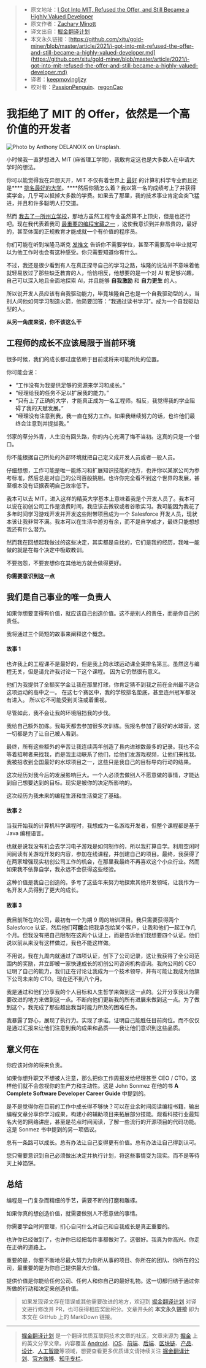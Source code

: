 > - 原文地址：[I Got Into MIT, Refused the Offer, and Still Became a Highly Valued Developer](https://medium.com/better-programming/i-got-into-mit-refused-the-offer-and-still-became-a-highly-valued-developer-a4bff1b8cac2)
> - 原文作者：[Zachary Minott](https://medium.com/@zack_minott)
> - 译文出自：[掘金翻译计划](https://github.com/xitu/gold-miner)
> - 本文永久链接：[https://github.com/xitu/gold-miner/blob/master/article/2021/i-got-into-mit-refused-the-offer-and-still-became-a-highly-valued-developer.md](https://github.com/xitu/gold-miner/blob/master/article/2021/i-got-into-mit-refused-the-offer-and-still-became-a-highly-valued-developer.md)
> - 译者：[keepmovingljzy](https://github.com/keepmovingljzy)
> - 校对者：[PassionPenguin](https://github.com/PassionPenguin)、[regonCao](https://github.com/regon-cao)

# 我拒绝了 MIT 的 Offer，依然是一个高价值的开发者

![Photo by [Anthony DELANOIX](https://unsplash.com/@anthonydelanoix?utm_source=medium&utm_medium=referral) on [Unsplash](https://unsplash.com?utm_source=medium&utm_medium=referral).](../images/i-got-into-mit-refused-the-offer-and-still-became-a-highly-valued-developer.md-0*pqI507rUeD-sclHu)

小时候我一直梦想进入 MIT (麻省理工学院)，我敢肯定这也是大多数人在申请大学时的想法。

你可以能觉得我在异想天开，MIT 不仅有着世界上 [最好](https://www.businessinsider.com/best-computer-science-schools-in-the-world-2018-3#1-massachusetts-institute-of-technology-mit-50) 的计算机科学专业而且还是**** [排名最好的大学](https://news.mit.edu/2020/qs-world%E2%80%99s-no-1-university-2020-21-0609#:~:text=for%202020%2021-,QS%20ranks%20MIT%20the%20world's%20No.,first%20in%2012%20subject%20areas.)。****然后你猜怎么着？我以第一名的成绩考上了并获得奖学金，几乎可以抵掉大多数的学费。如果去了那里，我的技术事业肯定会突飞猛进，并且和许多聪明人打交道。

然而 [我去了一所州立学校](https://medium.com/the-ascent/4-brutally-honest-reasons-why-i-declined-my-offer-to-the-worlds-best-university-for-a-state-school-6a70d8a452e7)，那地方虽然工程专业虽然算不上顶尖，但是也还行吧。现在我代表着我司 [最重要的编程宝藏之一](https://medium.com/better-programming/how-i-made-myself-a-more-valuable-programmer-in-6-months-and-how-you-can-too-97f3323f9035) ，这使我意识到并非昂贵的，最好的，甚至体面的正规教育才能成就一个有价值的程序员。

你们可能在听到埃隆马斯克 [发推文](https://www.inc.com/jeff-haden/if-you-want-to-work-at-tesla-elon-musk-just-tweeted-he-doesnt-care-if-you-even-graduated-high-school-it-might-be-smartest-thing-hes-ever-said.html#:~:text=Musk%20doesn't%20care%20whether,will%20have%20to%20demonstrate%20knowledge.) 告诉你不需要学位，甚至不需要高中毕业就可以为他工作时也会有这种感受。你只需要知道你有什么。

不过，我还是很少看到有人在真正探寻自己的学习之路，埃隆的说法并不意味着他就轻易放过了那些缺乏教育的人，恰恰相反，他想要的是一个对 AI 有足够兴趣，自己可以深入地且全面地探索 AI，并且能够 **自我激励** 和 **自力更生** 的人。

所以说开发人员应该有自我驱动能力，毕竟埃隆自己也是一个自我驱动型的人，当别人问他如何学习制造火箭，他简要回答：“我通过读书学习”。成为一个自我驱动型的人。

**从另一角度来说，你不该这么干**

## 工程师的成长不应该局限于当前环境

很多时候，我们的成长都过度依赖于目前或将来可能所处的位置。

你可能会说：

- “工作没有为我提供足够的资源来学习和成长。”
- “经理给我的任务不足以扩展我的能力。”
- “只有上了正确的大学，才能真正成为一名工程师。相反，我觉得我的学业阻碍了我的天赋发展。”
- “经理没有注意到我，我一直在努力工作。如果我继续努力的话，也许他们最终会注意到并提拔我。”

邻家的草分外青，人生没有回头路，你的内心充满了悔不当初。这真的只是一个借口。

你不能根据自己所处的外部环境就把自己定义成开发人员或者一般人员。

仔细想想，工作可能是唯一能练习和扩展知识技能的地方，也许你以某家公司为参考标准，然后总是对自己的公司百般挑剔。也许你完全看不到这个世界的发展，甚至根本没有证据表明自己效率低下。

我本可以去 MIT，进入这样的精英大学基本上意味着我是个开发人员了。我本可以说在初创公司工作是浪费时间，我应该去微软或者谷歌实习。我可能因为我花了多年时间学习游戏开发并开发这些附带项目成为一个 Salesforce 开发人员，现状本该让我非常不满。我本可以在生活中游刃有余，而不是自学成才，最终只能想想我还有什么潜力。

然而我在回想起我做过的这些决定，其实都是自找的，它们是我的经历，我唯一能做的就是在每个决定中吸取教训。

不要抱怨，不要妄想你在其他地方就会做得更好。

**你需要意识到这一点**

## 我们是自己事业的唯一负责人

如果你想要变得有价值，就应该自己创造价值。这不是别人的责任，而是你自己的责任。

我将通过三个简短的故事来阐释这个概念。

#### 故事 1

也许我上的工程课不是最好的，但是我上的水球运动课全美排名第三。虽然这与编程无关，但是请允许我讨论一下这个课程。 因为它仍然很有意义。

他们为我提供了全额奖学金让我在那里打球，你肯定猜不到我之前在全州最不适合这项运动的高中之一。 在这七个赛区中，我的学校排名垫底，甚至连州冠军都没有进入。 所以它不可能受到关注或着重视。

尽管如此，我不会让我的环境阻挡我的步伐。

我给自己额外加练。我每天都去参加很多次训练。我报名参加了最好的水球营。这一切都是为了让自己被人看到。

最终，所有这些额外的辛苦让我连续两年创造了县内进球数最多的记录。我也不会等着招聘者来找我，而是我主动联系了他们，给他们发游戏视频，让他们来找我。我被招收到全国最好的水球项目之一，这些只是我自己的目标导向行动的结果。

这次经历对我今后的发展影响巨大。一个人必须去做别人不愿意做的事情，才能达到自己想要达到的目标。现实是被你的决定所影响的。

这次经历为我未来的编程生涯和生活奠定了基础。

#### 故事 2

当我开始我的计算机科学课程时，我想成为一名游戏开发者，但整个课程都是基于 Java 编程语言。

也就是说我没有机会去学习电子游戏是如何制作的，所以我打算自学。利用空闲时间阅读有关游戏开发的内容，参加在线课程，并创建自己的项目。最终，我获得了在两家增强现实初创公司工作的机会，在那里我最终不再喜欢这个小众行业。然而如果我不依靠自学，我永远不会获得这些经验。

这种价值是我自己创造的。多亏了这些年来努力地探索其他开发领域，让我作为一名开发人员得到了更大的成长。

#### 故事 3

我目前所在的公司，最初有一个为期 9 周的培训项目。我只需要获得两个 Salesforce 认证，然后他们**可能**会把我承包给某个客户，让我和他们一起工作几个月。但我没有把自己限制在这两个认证上，而是告诉他们我想要四个认证。他们说以前从来没有这样做过，我也不能这样做。

不用说，我在九周内就通过了四项认证，创下了公司记录，这让我获得了全公司范围内的奖励，并立即被一家快速成长的初创公司咨询机构咨询。我向公司的 CEO 证明了自己的能力，我们正在讨论让我成为一个技术领导，并有可能让我成为他旗下公司未来的 CTO。现在还不到八个月。

我是通过和他们分享我的个人目标和人生哲学来做到这一点的。公开分享我认为需要改进的地方来做到这一点。不断向他们更新我的所有进展来做到这一点。为了做到这个，我完成了那些超出我当时能力所及的困难任务。

我暴露了野心，展现了执行力。实现了承诺。证明自己能胜任目前岗位。而不仅仅是通过汇报来让他们注意到我的成果和品质——我让他们意识到这些品质。

## 意义何在

你应该对你的将来负责。

如果你想升职又不想被人注意，那么把你工作周报发给经理甚至 CEO / CTO。这样他们就不会忽视你的生产力和主动性。这是 John Sonmez 在他的书 **A Complete Software Developer Career Guide** 中提到的。

是不是觉得你在目前的工作中成长得不够快？可以在业余时间阅读编程书籍，输出编程文章分享你学习成果，构建小的辅助项目来拓展部分技能。观看科技行业最知名大佬的网络讲座，甚至是花点时间阅读，了解一些流行的开源项目的代码功能。这是 Sonmez 书中提到的另一项倡议。

总有一条路可以成长。总有办法让自己变得更有价值。总有办法让自己得到认可。

您只需要意识到自己必须做出决定并执行计划，将这些事情变为现实。而不是等待天上掉馅饼。

## 总结

编程是一门复杂而精细的手艺，需要不断的打磨和雕琢。

如果你真的想创造价值，就需要做别人不愿意做的事情。

你需要学会时间管理，扪心自问什么对自己和自我成长是真正重要的。

也许你已经做到了，也许你已经把每件事都做对了。这很好。我真为你高兴。你走在正确的道路上。

重要的是，你要不断地尽最大努力为你所从事的项目、你所在的团队、你所在的公司，最重要的是为你自己提供最大价值。

提供价值是你能给任何公司、任何人和你自己的最好礼物。这一切都归结于通过你所做的行动和决定来创造价值。

> 如果发现译文存在错误或其他需要改进的地方，欢迎到 [掘金翻译计划](https://github.com/xitu/gold-miner) 对译文进行修改并 PR，也可获得相应奖励积分。文章开头的 **本文永久链接** 即为本文在 GitHub 上的 MarkDown 链接。

------

> [掘金翻译计划](https://github.com/xitu/gold-miner) 是一个翻译优质互联网技术文章的社区，文章来源为 [掘金](https://juejin.im) 上的英文分享文章。内容覆盖 [Android](https://github.com/xitu/gold-miner#android)、[iOS](https://github.com/xitu/gold-miner#ios)、[前端](https://github.com/xitu/gold-miner#前端)、[后端](https://github.com/xitu/gold-miner#后端)、[区块链](https://github.com/xitu/gold-miner#区块链)、[产品](https://github.com/xitu/gold-miner#产品)、[设计](https://github.com/xitu/gold-miner#设计)、[人工智能](https://github.com/xitu/gold-miner#人工智能)等领域，想要查看更多优质译文请持续关注 [掘金翻译计划](https://github.com/xitu/gold-miner)、[官方微博](http://weibo.com/juejinfanyi)、[知乎专栏](https://zhuanlan.zhihu.com/juejinfanyi)。
